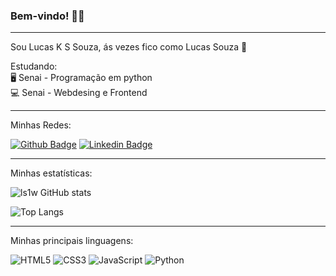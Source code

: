 ### Bem-vindo! 🙋‍♂️

<hr>

Sou Lucas K S Souza, ás vezes fico como Lucas Souza 🙂

Estudando: <br>
🖥️ Senai - Programação em python <br>
💻 Senai - Webdesing e Frontend <br>

 <hr>
 
Minhas Redes:

[![Github Badge](https://img.shields.io/badge/-Github-000?style=flat-square&logo=Github&logoColor=white&link=https://github.com/ls1w)](https://github.com/ls1w)
[![Linkedin Badge](https://img.shields.io/badge/-LinkedIn-blue?style=flat-square&logo=Linkedin&logoColor=white&link=https://www.linkedin.com/in/lucas-kss-souza-program/)](https://www.linkedin.com/in/lucas-kss-souza-program/)

<hr>

Minhas estatísticas:

![ls1w GitHub stats](https://github-readme-stats.vercel.app/api?username=ls1w&show_icons=true&theme=transparent)

![Top Langs](https://github-readme-stats.vercel.app/api/top-langs/?username=ls1w&layout=compact&show_icons=true&theme=transparent)

<hr>

Minhas principais linguagens:

 ![HTML5](https://img.shields.io/badge/html5-%23E34F26.svg?style=for-the-badge&logo=html5&logoColor=white) 
 ![CSS3](https://img.shields.io/badge/css3-%231572B6.svg?style=for-the-badge&logo=css3&logoColor=white) 
 ![JavaScript](https://img.shields.io/badge/javascript-%23323330.svg?style=for-the-badge&logo=javascript&logoColor=%23F7DF1E)
 ![Python](https://img.shields.io/badge/python-3670A0?style=for-the-badge&logo=python&logoColor=ffdd54)
